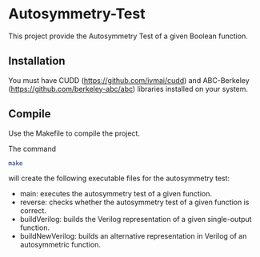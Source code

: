 # Autosymmetry-Test

This project provide the Autosymmetry Test of a given Boolean function.

## Installation

You must have CUDD (https://github.com/ivmai/cudd) and ABC-Berkeley (https://github.com/berkeley-abc/abc) libraries installed on your system.

## Compile

Use the Makefile to compile the project.

The command 

```bash
make
```
will create the following executable files for the autosymmetry test:

- main: executes the autosymmetry test of a given function.
- reverse: checks whether the autosymmetry test of a given function is correct.
- buildVerilog: builds the Verilog representation of a given single-output function.
- buildNewVerilog: builds an alternative representation in Verilog of an autosymmetric function.


